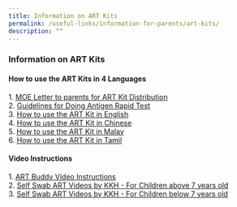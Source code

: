 ```yaml
---
title: Information on ART Kits
permalink: /useful-links/information-for-parents/art-kits/
description: ""
---
```


### **Information on ART Kits**
#### **How to use the ART Kits in 4 Languages**
1\. [MOE Letter to parents for ART Kit Distribution](/files/artkit1.pdf)<br>
2\. [Guidelines for Doing Antigen Rapid Test](/files/artkit2.pdf)<br>
3\. [How to use the ART Kit in English](/files/artkit3.pdf)<br>
4\. [How to use the ART Kit in Chinese](/files/artkit4.pdf)<br>
5\. [How to use the ART Kit in Malay](/files/artkit5.pdf)<br>
6\. [How to use the ART Kit in Tamil](/files/artkit6.pdf)

#### **Video Instructions**
1\. [ART Buddy Video Instructions](https://artbuddy.healthpixel.co/)<br>
2\. [Self Swab ART Videos by KKH - For Children above 7 years old](https://www.youtube.com/watch?v=bmrlaBM-ZlA&t=0s)<br>
3\. [Self Swab ART Videos by KKH - For Children below 7 years old](https://www.youtube.com/watch?v=HJKRDUgx-r4&t=0s)